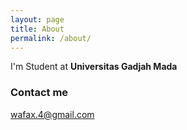 ```yaml
---
layout: page
title: About
permalink: /about/
---
```


I'm Student at **Universitas Gadjah Mada**


### Contact me

[wafax.4@gmail.com](mailto:wafax.4@gmail.com)